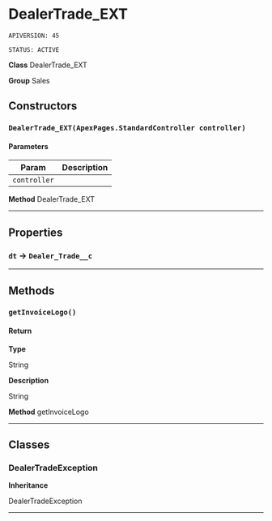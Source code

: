 # DealerTrade_EXT

`APIVERSION: 45`

`STATUS: ACTIVE`



**Class** DealerTrade_EXT


**Group** Sales

## Constructors
### `DealerTrade_EXT(ApexPages.StandardController controller)`
#### Parameters

|Param|Description|
|---|---|
|`controller`||


**Method** DealerTrade_EXT

---
## Properties

### `dt` → `Dealer_Trade__c`


---
## Methods
### `getInvoiceLogo()`
#### Return

**Type**

String

**Description**

String


**Method** getInvoiceLogo

---
## Classes
### DealerTradeException



**Inheritance**

DealerTradeException


---
